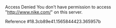 Access Denied You don't have permission to access "http://www.nike.com/" on this server.

Reference #18.3cb89e41.1565844423.365957b